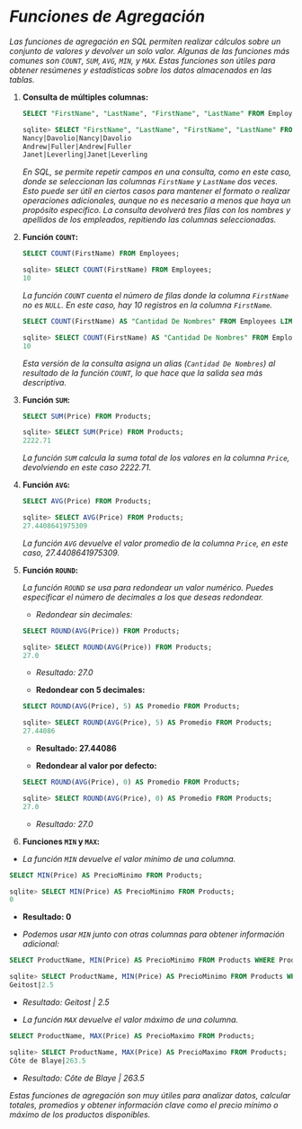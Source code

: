 <!-- Autor: Daniel Benjamin Perez Morales -->
<!-- GitHub: https://github.com/D4nitrix13 -->
<!-- GitLab: https://gitlab.com/D4nitrix13 -->
<!-- Correo electrónico: danielperezdev@proton.me -->

# ***Funciones de Agregación***

*Las funciones de agregación en SQL permiten realizar cálculos sobre un conjunto de valores y devolver un solo valor. Algunas de las funciones más comunes son `COUNT`, `SUM`, `AVG`, `MIN`, y `MAX`. Estas funciones son útiles para obtener resúmenes y estadísticas sobre los datos almacenados en las tablas.*

1. **Consulta de múltiples columnas:**

    ```sql
    SELECT "FirstName", "LastName", "FirstName", "LastName" FROM Employees LIMIT 3;
    ```

    ```sql
    sqlite> SELECT "FirstName", "LastName", "FirstName", "LastName" FROM Employees LIMIT 3;
    Nancy|Davolio|Nancy|Davolio
    Andrew|Fuller|Andrew|Fuller
    Janet|Leverling|Janet|Leverling
    ```

    *En SQL, se permite repetir campos en una consulta, como en este caso, donde se seleccionan las columnas `FirstName` y `LastName` dos veces. Esto puede ser útil en ciertos casos para mantener el formato o realizar operaciones adicionales, aunque no es necesario a menos que haya un propósito específico. La consulta devolverá tres filas con los nombres y apellidos de los empleados, repitiendo las columnas seleccionadas.*

2. **Función `COUNT`:**

    ```sql
    SELECT COUNT(FirstName) FROM Employees;
    ```

    ```sql
    sqlite> SELECT COUNT(FirstName) FROM Employees;
    10
    ```

    *La función `COUNT` cuenta el número de filas donde la columna `FirstName` no es `NULL`. En este caso, hay 10 registros en la columna `FirstName`.*

    ```sql
    SELECT COUNT(FirstName) AS "Cantidad De Nombres" FROM Employees LIMIT 1;
    ```

    ```sql
    sqlite> SELECT COUNT(FirstName) AS "Cantidad De Nombres" FROM Employees LIMIT 1;
    10
    ```

    *Esta versión de la consulta asigna un alias (`Cantidad De Nombres`) al resultado de la función `COUNT`, lo que hace que la salida sea más descriptiva.*

3. **Función `SUM`:**

    ```sql
    SELECT SUM(Price) FROM Products;
    ```

    ```sql
    sqlite> SELECT SUM(Price) FROM Products;
    2222.71
    ```

    *La función `SUM` calcula la suma total de los valores en la columna `Price`, devolviendo en este caso 2222.71.*

4. **Función `AVG`:**

    ```sql
    SELECT AVG(Price) FROM Products;
    ```

    ```sql
    sqlite> SELECT AVG(Price) FROM Products;
    27.4408641975309
    ```

    *La función `AVG` devuelve el valor promedio de la columna `Price`, en este caso, 27.4408641975309.*

5. **Función `ROUND`:**

    *La función `ROUND` se usa para redondear un valor numérico. Puedes especificar el número de decimales a los que deseas redondear.*

    - *Redondear sin decimales:*

    ```sql
    SELECT ROUND(AVG(Price)) FROM Products;
    ```

    ```sql
    sqlite> SELECT ROUND(AVG(Price)) FROM Products;
    27.0
    ```

    - *Resultado: 27.0*

    - **Redondear con 5 decimales:**

    ```sql
    SELECT ROUND(AVG(Price), 5) AS Promedio FROM Products;
    ```

    ```sql
    sqlite> SELECT ROUND(AVG(Price), 5) AS Promedio FROM Products;
    27.44086
    ```

    - **Resultado: 27.44086**

    - **Redondear al valor por defecto:**

    ```sql
    SELECT ROUND(AVG(Price), 0) AS Promedio FROM Products;
    ```

    ```sql
    sqlite> SELECT ROUND(AVG(Price), 0) AS Promedio FROM Products;
    27.0
    ```

    - *Resultado: 27.0*

6. **Funciones `MIN` y `MAX`:**

- *La función `MIN` devuelve el valor mínimo de una columna.*

```sql
SELECT MIN(Price) AS PrecioMinimo FROM Products;
```

```sql
sqlite> SELECT MIN(Price) AS PrecioMinimo FROM Products;
0
```

- **Resultado: 0**

- *Podemos usar `MIN` junto con otras columnas para obtener información adicional:*

```sql
SELECT ProductName, MIN(Price) AS PrecioMinimo FROM Products WHERE ProductName IS NOT NULL;
```

```sql
sqlite> SELECT ProductName, MIN(Price) AS PrecioMinimo FROM Products WHERE ProductName IS NOT NULL;
Geitost|2.5
```

- *Resultado: Geitost | 2.5*

- *La función `MAX` devuelve el valor máximo de una columna.*

```sql
SELECT ProductName, MAX(Price) AS PrecioMaximo FROM Products;
```

```sql
sqlite> SELECT ProductName, MAX(Price) AS PrecioMaximo FROM Products;
Côte de Blaye|263.5
```

- *Resultado: Côte de Blaye | 263.5*

*Estas funciones de agregación son muy útiles para analizar datos, calcular totales, promedios y obtener información clave como el precio mínimo o máximo de los productos disponibles.*
